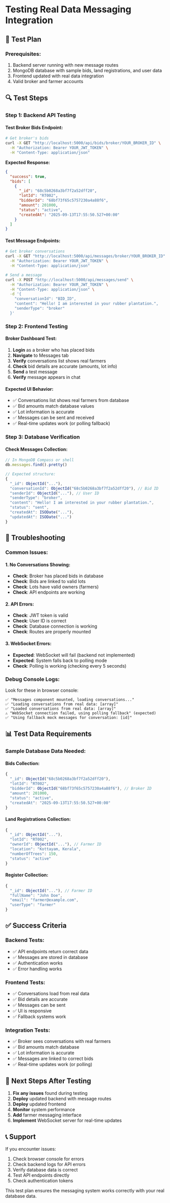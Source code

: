# Testing Real Data Messaging Integration

## 🧪 **Test Plan**

### **Prerequisites:**
1. Backend server running with new message routes
2. MongoDB database with sample bids, land registrations, and user data
3. Frontend updated with real data integration
4. Valid broker and farmer accounts

## 🔍 **Test Steps**

### **Step 1: Backend API Testing**

#### **Test Broker Bids Endpoint:**
```bash
# Get broker's bids
curl -X GET "http://localhost:5000/api/bids/broker/YOUR_BROKER_ID" \
  -H "Authorization: Bearer YOUR_JWT_TOKEN" \
  -H "Content-Type: application/json"
```

**Expected Response:**
```json
{
  "success": true,
  "bids": [
    {
      "_id": "68c5b0268a3bf7f2a52dff20",
      "lotId": "RT002",
      "bidderId": "68bf73f65c5757230a4a88f6",
      "amount": 201000,
      "status": "active",
      "createdAt": "2025-09-13T17:55:50.527+00:00"
    }
  ]
}
```

#### **Test Message Endpoints:**
```bash
# Get broker conversations
curl -X GET "http://localhost:5000/api/messages/broker/YOUR_BROKER_ID" \
  -H "Authorization: Bearer YOUR_JWT_TOKEN" \
  -H "Content-Type: application/json"

# Send a message
curl -X POST "http://localhost:5000/api/messages/send" \
  -H "Authorization: Bearer YOUR_JWT_TOKEN" \
  -H "Content-Type: application/json" \
  -d '{
    "conversationId": "BID_ID",
    "content": "Hello! I am interested in your rubber plantation.",
    "senderType": "broker"
  }'
```

### **Step 2: Frontend Testing**

#### **Broker Dashboard Test:**
1. **Login** as a broker who has placed bids
2. **Navigate** to Messages tab
3. **Verify** conversations list shows real farmers
4. **Check** bid details are accurate (amounts, lot info)
5. **Send** a test message
6. **Verify** message appears in chat

#### **Expected UI Behavior:**
- ✅ Conversations list shows real farmers from database
- ✅ Bid amounts match database values
- ✅ Lot information is accurate
- ✅ Messages can be sent and received
- ✅ Real-time updates work (or polling fallback)

### **Step 3: Database Verification**

#### **Check Messages Collection:**
```javascript
// In MongoDB Compass or shell
db.messages.find().pretty()

// Expected structure:
{
  "_id": ObjectId("..."),
  "conversationId": ObjectId("68c5b0268a3bf7f2a52dff20"), // Bid ID
  "senderId": ObjectId("..."), // User ID
  "senderType": "broker",
  "content": "Hello! I am interested in your rubber plantation.",
  "status": "sent",
  "createdAt": ISODate("..."),
  "updatedAt": ISODate("...")
}
```

## 🐛 **Troubleshooting**

### **Common Issues:**

#### **1. No Conversations Showing:**
- **Check**: Broker has placed bids in database
- **Check**: Bids are linked to valid lots
- **Check**: Lots have valid owners (farmers)
- **Check**: API endpoints are working

#### **2. API Errors:**
- **Check**: JWT token is valid
- **Check**: User ID is correct
- **Check**: Database connection is working
- **Check**: Routes are properly mounted

#### **3. WebSocket Errors:**
- **Expected**: WebSocket will fail (backend not implemented)
- **Expected**: System falls back to polling mode
- **Check**: Polling is working (checking every 5 seconds)

### **Debug Console Logs:**
Look for these in browser console:
```
✅ "Messages component mounted, loading conversations..."
✅ "Loading conversations from real data: [array]"
✅ "Loaded conversations from real data: [array]"
⚠️ "WebSocket connection failed, using polling fallback" (expected)
✅ "Using fallback mock messages for conversation: [id]"
```

## 📊 **Test Data Requirements**

### **Sample Database Data Needed:**

#### **Bids Collection:**
```javascript
{
  "_id": ObjectId("68c5b0268a3bf7f2a52dff20"),
  "lotId": "RT002",
  "bidderId": ObjectId("68bf73f65c5757230a4a88f6"), // Broker ID
  "amount": 201000,
  "status": "active",
  "createdAt": "2025-09-13T17:55:50.527+00:00"
}
```

#### **Land Registrations Collection:**
```javascript
{
  "_id": ObjectId("..."),
  "lotId": "RT002",
  "ownerId": ObjectId("..."), // Farmer ID
  "location": "Kottayam, Kerala",
  "numberOfTrees": 150,
  "status": "active"
}
```

#### **Register Collection:**
```javascript
{
  "_id": ObjectId("..."), // Farmer ID
  "fullName": "John Doe",
  "email": "farmer@example.com",
  "userType": "farmer"
}
```

## ✅ **Success Criteria**

### **Backend Tests:**
- ✅ API endpoints return correct data
- ✅ Messages are stored in database
- ✅ Authentication works
- ✅ Error handling works

### **Frontend Tests:**
- ✅ Conversations load from real data
- ✅ Bid details are accurate
- ✅ Messages can be sent
- ✅ UI is responsive
- ✅ Fallback systems work

### **Integration Tests:**
- ✅ Broker sees conversations with real farmers
- ✅ Bid amounts match database
- ✅ Lot information is accurate
- ✅ Messages are linked to correct bids
- ✅ Real-time updates work (or polling)

## 🚀 **Next Steps After Testing**

1. **Fix any issues** found during testing
2. **Deploy** updated backend with message routes
3. **Deploy** updated frontend
4. **Monitor** system performance
5. **Add** farmer messaging interface
6. **Implement** WebSocket server for real-time updates

## 📞 **Support**

If you encounter issues:
1. Check browser console for errors
2. Check backend logs for API errors
3. Verify database data is correct
4. Test API endpoints directly
5. Check authentication tokens

This test plan ensures the messaging system works correctly with your real database data.

